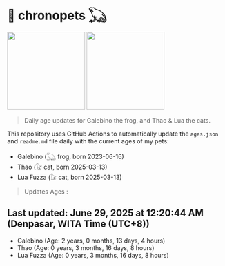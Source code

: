 # 🐾 chronopets 𓆏
<img src="https://github.com/user-attachments/assets/802b3632-7c4b-4232-a3a0-8b1d8fa6f04d" widht=180 height=180 >
<img src="https://github.com/user-attachments/assets/16687005-7ebb-4607-be57-0c8e528fed06" widht=180 height=180 >

> Daily age updates for Galebino the frog, and Thao & Lua the cats.

This repository uses GitHub Actions to automatically update the `ages.json` and `readme.md` file daily with the current ages of my pets: <br>
- Galebino (𓆏 frog, born 2023-06-16)
- Thao (𓃠 cat, born 2025-03-13)
- Lua Fuzza (𓃠 cat, born 2025-03-13)

> Updates Ages :

## Last updated: June 29, 2025 at 12:20:44 AM (Denpasar, WITA Time (UTC+8))

- Galebino (Age: 2 years, 0 months, 13 days, 4 hours)
- Thao (Age: 0 years, 3 months, 16 days, 8 hours)
- Lua Fuzza (Age: 0 years, 3 months, 16 days, 8 hours)

